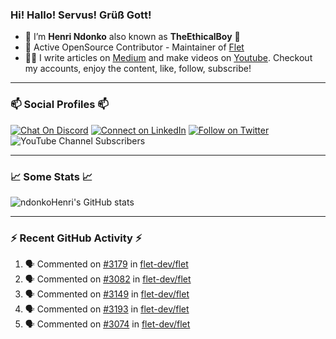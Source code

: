 ### Hi! Hallo! Servus! Grüß Gott!

- 🙂  I’m **Henri Ndonko** also known as **TheEthicalBoy** 👾
- 🚀  Active OpenSource Contributor - Maintainer of [Flet](https://github.com/flet-dev/flet) 
- 👨‍🏫  I write articles on [Medium](https://ndonkohenri.medium.com/) and make videos on [Youtube](https://youtube.com/@ndonkoHenri). Checkout my accounts, enjoy the content, like, follow, subscribe!

---

### 📫 Social Profiles 📫

[![Chat On Discord](https://img.shields.io/badge/--discord?label=Username=the_ethical_boy&logo=Discord&style=social)](https://github.com/ndonkoHenri) 
[![Connect on LinkedIn](https://img.shields.io/badge/--linkedin?label=LinkedIn&logo=LinkedIn&style=social)](https://www.linkedin.com/in/ndonkohenri) 
[![Follow on Twitter](https://img.shields.io/badge/--twitter?label=Twitter&logo=Twitter&style=social)](https://twitter.com/ndonkoHenri)
![YouTube Channel Subscribers](https://img.shields.io/youtube/channel/subscribers/UC2j9sVx0O7M8CebjMtyCuNQ?style=social&label=Youtube&link=https%3A%2F%2Fyoutube.com%2F%40ndonkoHenri)

---

### 📈 Some Stats 📈

<!-- <a href="https://github.com/ndonkoHenri">
<img src="https://github.com/ndonkoHenri/github-stats/blob/master/generated/overview.svg#gh-dark-mode-only" />
<img src="https://github.com/ndonkoHenri/github-stats/blob/master/generated/languages.svg#gh-dark-mode-only" />
<img src="https://github.com/ndonkoHenri/github-stats/blob/master/generated/overview.svg#gh-light-mode-only" />
<img src="https://github.com/ndonkoHenri/github-stats/blob/master/generated/languages.svg#gh-light-mode-only" />
</a> -->

<!-- ![ndonkoHenri's GitHub stats](https://github-readme-stats.vercel.app/api?username=ndonkoHenri&show_icons=true) -->

![ndonkoHenri's GitHub stats](https://github-readme-stats.vercel.app/api?username=ndonkoHenri&theme=tokyonight&show_icons=true&title_color=fff&text_color=fff)

<!-- [![Top Langs](https://github-readme-stats.vercel.app/api/top-langs/?username=ndonkoHenri)](https://github.com/ndonkoHenri/github-readme-stats) -->

---

### :zap: Recent GitHub Activity :zap:

<!--START_SECTION:activity-->
1. 🗣 Commented on [#3179](https://github.com/flet-dev/flet/pull/3179#issuecomment-2095869111) in [flet-dev/flet](https://github.com/flet-dev/flet)
2. 🗣 Commented on [#3082](https://github.com/flet-dev/flet/issues/3082#issuecomment-2094918338) in [flet-dev/flet](https://github.com/flet-dev/flet)
3. 🗣 Commented on [#3149](https://github.com/flet-dev/flet/issues/3149#issuecomment-2094769321) in [flet-dev/flet](https://github.com/flet-dev/flet)
4. 🗣 Commented on [#3193](https://github.com/flet-dev/flet/issues/3193#issuecomment-2094182367) in [flet-dev/flet](https://github.com/flet-dev/flet)
5. 🗣 Commented on [#3074](https://github.com/flet-dev/flet/pull/3074#issuecomment-2094146694) in [flet-dev/flet](https://github.com/flet-dev/flet)
<!--END_SECTION:activity-->
